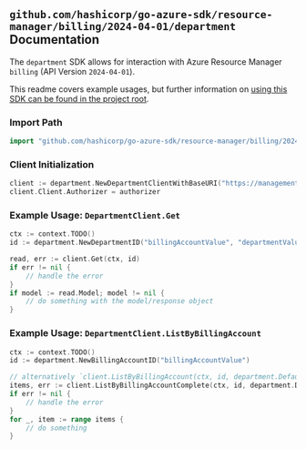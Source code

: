 
## `github.com/hashicorp/go-azure-sdk/resource-manager/billing/2024-04-01/department` Documentation

The `department` SDK allows for interaction with Azure Resource Manager `billing` (API Version `2024-04-01`).

This readme covers example usages, but further information on [using this SDK can be found in the project root](https://github.com/hashicorp/go-azure-sdk/tree/main/docs).

### Import Path

```go
import "github.com/hashicorp/go-azure-sdk/resource-manager/billing/2024-04-01/department"
```


### Client Initialization

```go
client := department.NewDepartmentClientWithBaseURI("https://management.azure.com")
client.Client.Authorizer = authorizer
```


### Example Usage: `DepartmentClient.Get`

```go
ctx := context.TODO()
id := department.NewDepartmentID("billingAccountValue", "departmentValue")

read, err := client.Get(ctx, id)
if err != nil {
	// handle the error
}
if model := read.Model; model != nil {
	// do something with the model/response object
}
```


### Example Usage: `DepartmentClient.ListByBillingAccount`

```go
ctx := context.TODO()
id := department.NewBillingAccountID("billingAccountValue")

// alternatively `client.ListByBillingAccount(ctx, id, department.DefaultListByBillingAccountOperationOptions())` can be used to do batched pagination
items, err := client.ListByBillingAccountComplete(ctx, id, department.DefaultListByBillingAccountOperationOptions())
if err != nil {
	// handle the error
}
for _, item := range items {
	// do something
}
```
